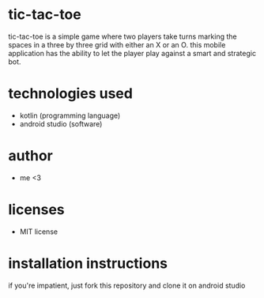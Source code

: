 # tic-tac-toe
tic-tac-toe is a simple game where two players take turns marking the spaces in a three by three grid with either an X or an O.
this mobile application has the ability to let the player play against a smart and strategic bot.

# technologies used
- kotlin (programming language)
- android studio (software)

# author
- me <3

# licenses
- MIT license

# installation instructions
if you're impatient, just fork this repository and clone it on android studio
